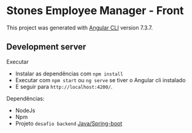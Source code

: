 # Stones Employee Manager - Front

This project was generated with [Angular CLI](https://github.com/angular/angular-cli) version 7.3.7.

## Development server

Executar
 * Instalar as dependências com `npm install` 
 * Executar com `npm start` ou `ng serve` se tiver o Angular cli instalado
 * E seguir para `http://localhost:4200/`.

Dependências:
 * NodeJs
 * Npm
 * Projeto `desafio backend` [Java/Spring-boot](https://github.com/println/desafio-back-end)
